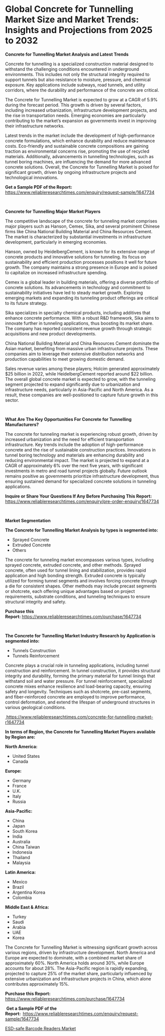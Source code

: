 <p><h1>Global Concrete for Tunnelling Market Size and Market Trends: Insights and Projections from 2025 to 2032</h1></p><p><strong>Concrete for Tunnelling Market Analysis and Latest Trends</strong></p>
<p><p>Concrete for tunnelling is a specialized construction material designed to withstand the challenging conditions encountered in underground environments. This includes not only the structural integrity required to support tunnels but also resistance to moisture, pressure, and chemical exposure. Key applications include subways, road tunnels, and utility corridors, where the durability and performance of the concrete are critical.</p><p>The Concrete for Tunnelling Market is expected to grow at a CAGR of 5.9% during the forecast period. This growth is driven by several factors, including increased urbanization, infrastructure development projects, and the rise in transportation needs. Emerging economies are particularly contributing to the market’s expansion as governments invest in improving their infrastructure networks.</p><p>Latest trends in the market include the development of high-performance concrete formulations, which enhance durability and reduce maintenance costs. Eco-friendly and sustainable concrete compositions are gaining traction as environmental concerns rise, promoting the use of recycled materials. Additionally, advancements in tunnelling technologies, such as tunnel boring machines, are influencing the demand for more advanced concrete solutions. Overall, the Concrete for Tunnelling Market is poised for significant growth, driven by ongoing infrastructure projects and technological innovations.</p></p>
<p><strong>Get a Sample PDF of the Report:&nbsp;</strong> <a href="https://www.reliableresearchtimes.com/enquiry/request-sample/1647734?utm_campaign=3028&utm_medium=2&utm_source=Github&utm_content=ia&utm_term=29032025&utm_id=concrete-for-tunnelling">https://www.reliableresearchtimes.com/enquiry/request-sample/1647734</a></p>
<p>&nbsp;</p>
<p><strong>Concrete for Tunnelling Major Market Players</strong></p>
<p><p>The competitive landscape of the concrete for tunneling market comprises major players such as Hanson, Cemex, Sika, and several prominent Chinese firms like China National Building Material and China Resources Cement. The market is characterized by substantial investments in infrastructure development, particularly in emerging economies.</p><p>Hanson, owned by HeidelbergCement, is known for its extensive range of concrete products and innovative solutions for tunneling. Its focus on sustainability and efficient production processes positions it well for future growth. The company maintains a strong presence in Europe and is poised to capitalize on increased infrastructure spending.</p><p>Cemex is a global leader in building materials, offering a diverse portfolio of concrete solutions. Its advancements in technology and commitment to sustainability initiatives have led to steady market growth. Exploring emerging markets and expanding its tunneling product offerings are critical to its future strategy.</p><p>Sika specializes in specialty chemical products, including additives that enhance concrete performance. With a robust R&D framework, Sika aims to innovate further in tunneling applications, thus boosting its market share. The company has reported consistent revenue growth through strategic acquisitions and new product developments.</p><p>China National Building Material and China Resources Cement dominate the Asian market, benefiting from massive urban infrastructure projects. These companies aim to leverage their extensive distribution networks and production capabilities to meet growing domestic demand.</p><p>Sales revenue varies among these players; Holcim generated approximately $25 billion in 2022, while HeidelbergCement reported around $22 billion. The overall global concrete market is expected to grow, with the tunneling segment projected to expand significantly due to urbanization and infrastructure needs, particularly in Asia-Pacific and North America. As a result, these companies are well-positioned to capture future growth in this sector.</p></p>
<p>&nbsp;</p>
<p><strong>What Are The Key Opportunities For Concrete for Tunnelling Manufacturers?</strong></p>
<p><p>The concrete for tunneling market is experiencing robust growth, driven by increased urbanization and the need for efficient transportation infrastructure. Key trends include the adoption of high-performance concrete and the rise of sustainable construction practices. Innovations in tunnel boring technology and materials are enhancing durability and reducing environmental impact. The market is projected to expand at a CAGR of approximately 6% over the next five years, with significant investments in metro and road tunnel projects globally. Future outlook remains positive as governments prioritize infrastructure development, thus ensuring sustained demand for specialized concrete solutions in tunneling applications.</p></p>
<p><strong>Inquire or Share Your Questions If Any Before Purchasing This Report:</strong> <a href="https://www.reliableresearchtimes.com/enquiry/pre-order-enquiry/1647734?utm_campaign=3028&utm_medium=2&utm_source=Github&utm_content=ia&utm_term=29032025&utm_id=concrete-for-tunnelling">https://www.reliableresearchtimes.com/enquiry/pre-order-enquiry/1647734</a></p>
<p>&nbsp;</p>
<p><strong>Market Segmentation</strong></p>
<p><strong>The Concrete for Tunnelling Market Analysis by types is segmented into:</strong></p>
<p><ul><li>Sprayed Concrete</li><li>Extruded Concrete</li><li>Others</li></ul></p>
<p><p>The concrete for tunneling market encompasses various types, including sprayed concrete, extruded concrete, and other methods. Sprayed concrete, often used for tunnel lining and stabilization, provides rapid application and high bonding strength. Extruded concrete is typically utilized for forming tunnel segments and involves forcing concrete through a die for consistent shapes. Other methods may include precast segments or shotcrete, each offering unique advantages based on project requirements, substrate conditions, and tunneling techniques to ensure structural integrity and safety.</p></p>
<p><strong>Purchase this Report:&nbsp;</strong><a href="https://www.reliableresearchtimes.com/purchase/1647734?utm_campaign=3028&utm_medium=2&utm_source=Github&utm_content=ia&utm_term=29032025&utm_id=concrete-for-tunnelling">https://www.reliableresearchtimes.com/purchase/1647734</a></p>
<p>&nbsp;</p>
<p><strong>The Concrete for Tunnelling Market Industry Research by Application is segmented into:</strong></p>
<p><ul><li>Tunnels Construction</li><li>Tunnels Reinforcement</li></ul></p>
<p><p>Concrete plays a crucial role in tunneling applications, including tunnel construction and reinforcement. In tunnel construction, it provides structural integrity and durability, forming the primary material for tunnel linings that withstand soil and water pressure. For tunnel reinforcement, specialized concrete mixes enhance resilience and load-bearing capacity, ensuring safety and longevity. Techniques such as shotcrete, pre-cast segments, and fiber-reinforced concrete are employed to improve performance, control deformation, and extend the lifespan of underground structures in various geological conditions.</p></p>
<p><a href="https://www.reliableresearchtimes.com/concrete-for-tunnelling-market-r1647734?utm_campaign=3028&utm_medium=2&utm_source=Github&utm_content=ia&utm_term=29032025&utm_id=concrete-for-tunnelling">&nbsp;https://www.reliableresearchtimes.com/concrete-for-tunnelling-market-r1647734</a></p>
<p><strong>In terms of Region, the Concrete for Tunnelling Market Players available by Region are:</strong></p>
<p>
    <p> <strong> North America: </strong>
        <ul>
            <li>United States</li>
            <li>Canada</li>
        </ul>
        </p> 
    <p> <strong> Europe: </strong>
        <ul>
            <li>Germany</li>
            <li>France</li>
            <li>U.K.</li>
            <li>Italy</li>
            <li>Russia</li>
        </ul>
        </p> 
    <p> <strong> Asia-Pacific: </strong>
        <ul>
            <li>China</li>
            <li>Japan</li>
            <li>South Korea</li>
            <li>India</li>
            <li>Australia</li>
            <li>China Taiwan</li>
            <li>Indonesia</li>
            <li>Thailand</li>
            <li>Malaysia</li>
        </ul>
        </p> 
    <p> <strong> Latin America: </strong>
        <ul>
            <li>Mexico</li>
            <li>Brazil</li>
            <li>Argentina Korea</li>
            <li>Colombia</li>
        </ul>
        </p> 
    <p> <strong> Middle East & Africa: </strong>
        <ul>
            <li>Turkey</li>
            <li>Saudi</li>
            <li>Arabia</li>
            <li>UAE</li>
            <li>Korea</li>
        </ul>
    </p>
    </p>
<p><p>The Concrete for Tunnelling Market is witnessing significant growth across various regions, driven by infrastructure development. North America and Europe are expected to dominate, with a combined market share of approximately 60%. North America holds around 30%, while Europe accounts for about 28%. The Asia-Pacific region is rapidly expanding, projected to capture 25% of the market share, particularly influenced by extensive urbanization and infrastructure projects in China, which alone contributes approximately 15%.</p></p>
<p><strong>Purchase this Report: </strong><a href="https://www.reliableresearchtimes.com/purchase/1647734?utm_campaign=3028&utm_medium=2&utm_source=Github&utm_content=ia&utm_term=29032025&utm_id=concrete-for-tunnelling">https://www.reliableresearchtimes.com/purchase/1647734</a></p>
<p>&nbsp;<strong>Get a Sample PDF of the Report:&nbsp;&nbsp;</strong><a href="https://www.reliableresearchtimes.com/enquiry/request-sample/1647734?utm_campaign=3028&utm_medium=2&utm_source=Github&utm_content=ia&utm_term=29032025&utm_id=concrete-for-tunnelling">https://www.reliableresearchtimes.com/enquiry/request-sample/1647734</a></p>
<p><strong></strong></p>
<p><p><a href="https://github.com/mohmodsiason/Market-Research-Report-List-1/blob/main/esd-safe-barcode-readers-market.md?utm_campaign=3028&utm_medium=2&utm_source=Github&utm_content=ia&utm_term=29032025&utm_id=concrete-for-tunnelling">ESD-safe Barcode Readers Market</a></p></p>